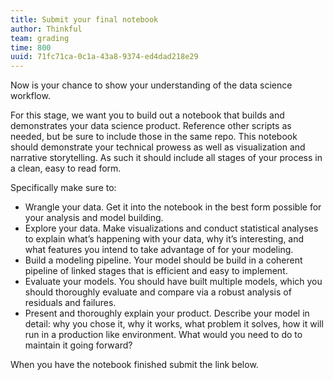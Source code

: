 ```yaml
---
title: Submit your final notebook
author: Thinkful
team: grading
time: 800
uuid: 71fc71ca-0c1a-43a8-9374-ed4dad218e29
---
```


Now is your chance to show your understanding of the data science workflow.

For this stage, we want you to build out a notebook that builds and demonstrates your data science product. Reference other scripts as needed, but be sure to include those in the same repo. This notebook should demonstrate your technical prowess as well as visualization and narrative storytelling. As such it should include all stages of your process in a clean, easy to read form.

Specifically make sure to:

* Wrangle your data. Get it into the notebook in the best form possible for your analysis and model building.
* Explore your data. Make visualizations and conduct statistical analyses to explain what’s happening with your data, why it’s interesting, and what features you intend to take advantage of for your modeling.
* Build a modeling pipeline. Your model should be build in a coherent pipeline of linked stages that is efficient and easy to implement.
* Evaluate your models. You should have built multiple models, which you should thoroughly evaluate and compare via a robust analysis of residuals and failures.
* Present and thoroughly explain your product. Describe your model in detail: why you chose it, why it works, what problem it solves, how it will run in a production like environment. What would you need to do to maintain it going forward?

When you have the notebook finished submit the link below.

